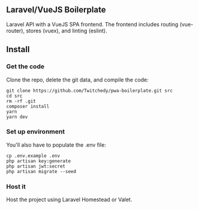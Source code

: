 ## Laravel/VueJS Boilerplate

Laravel API with a VueJS SPA frontend. The frontend includes routing (vue-router), stores (vuex), and linting (eslint).

## Install

### Get the code
Clone the repo, delete the git data, and compile the code:

```
git clone https://github.com/Twitchedy/pwa-boilerplate.git src
cd src
rm -rf .git
composer install
yarn
yarn dev
```

### Set up environment
You'll also have to populate the .env file:

```
cp .env.example .env
php artisan key:generate
php artisan jwt:secret
php artisan migrate --seed
```

### Host it
Host the project using Laravel Homestead or Valet.
